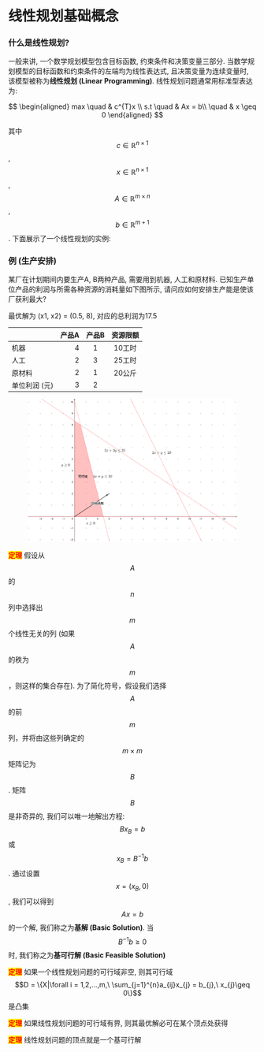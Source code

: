 # 线性规划基础概念

### 什么是**线性规划?**

一般来讲, 一个数学规划模型包含目标函数, 约束条件和决策变量三部分. 当数学规划模型的目标函数和约束条件的左端均为线性表达式, 且决策变量为连续变量时, 该模型被称为**线性规划 (Linear Programming)**. 线性规划问题通常用标准型表达为:

$$
\begin{aligned}
max \quad & c^{T}x \\
s.t \quad & Ax = b\\
\quad & x \geq 0
\end{aligned}
$$

其中 $$c\in \mathbb{R}^{n\times 1}$$, $$x\in \mathbb{R}^{n\times 1}$$, $$A\in \mathbb{R}^{m\times n}$$, $$b\in \mathbb{R}^{m+1}$$. 下面展示了一个线性规划的实例:

### **例 (生产安排)**

某厂在计划期间内要生产A, B两种产品, 需要用到机器, 人工和原材料. 已知生产单位产品的利润与所需各种资源的消耗量如下图所示, 请问应如何安排生产能是使该厂获利最大?

最优解为 (x1, x2) = (0.5, 8), 对应的总利润为17.5

|          | 产品A | 产品B | 资源限额 |
| -------- | --: | :-: | :--: |
| 机器       |   4 |  1  | 10工时 |
| 人工       |   2 |  3  | 25工时 |
| 原材料      |   2 |  1  | 20公斤 |
| 单位利润 (元) |   3 |  2  |      |

<figure><img src="../.gitbook/assets/linear_programming_example.png" alt=""><figcaption></figcaption></figure>

<mark style="color:red;">**定理**</mark> 假设从 $$A$$ 的 $$n$$ 列中选择出 $$m$$ 个线性无关的列 (如果 $$A$$ 的秩为 $$m$$，则这样的集合存在). 为了简化符号，假设我们选择 $$A$$ 的前 $$m$$ 列，并将由这些列确定的 $$m\times m$$ 矩阵记为 $$B$$. 矩阵 $$B$$ 是非奇异的, 我们可以唯一地解出方程: $$Bx_{B}=b$$ 或 $$x_{B}=B^{−1}b$$. 通过设置 $$x=(x_{B},0)$$, 我们可以得到 $$Ax = b$$ 的一个解, 我们称之为**基解 (Basic Solution)**. 当 $$B^{−1}b \geq 0$$ 时, 我们称之为**基可行解 (Basic Feasible Solution)**

<mark style="color:red;">**定理**</mark> 如果一个线性规划问题的可行域非空, 则其可行域 $$D = \{X|\forall i = 1,2,...,m,\ \sum_{j=1}^{n}a_{ij}x_{j} = b_{j},\ x_{j}\geq 0\}$$ 是凸集

<mark style="color:red;">**定理**</mark> 如果线性规划问题的可行域有界, 则其最优解必可在某个顶点处获得

<mark style="color:red;">**定理**</mark> 线性规划问题的顶点就是一个基可行解
